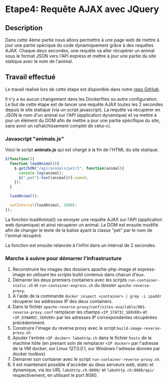 # Etape4: Requête AJAX avec JQuery

## Description
Dans cette 4ème partie nous allons permettre à une page web de mettre à jour une partie spécique du code dynamiquement grâce à des requêtes AJAX. Chaque deux secondes, une requête va aller récupérer un animal sous le format JSON vers l'API express et mettre à jour une partie du site statique avec le nom de l'animal.

## Travail effectué
Le travail réalisé lors de cette étape est disponible dans notre [repo GitHub](https://github.com/gollgot/RES_HTTPInfra/tree/fb-ajax-jqueryy).

Il n'y a eu aucun changement dans les Dockerfiles ou autre configuration. Le but de cette étape est de lancer une requête AJAX toutes les 2 secondes depuis le site statique (via un script javascript). La requête va récupérer en JSON le nom d'un animal sur l'API (application dynamique) et va mettre à jour un élément du DOM afin de mettre a jour une partie spécifique du site, sans avoir un rafraîchissement complet de celui-ci.

### Javascript "animals.js"
Voici le script **animals.js** qui est chargé à la fin de l'HTML du site statique.

``` javascript
$(function(){
  function loadAnimal(){
    $.getJSON("/api/animals/pet/1", function(animal){
      console.log(animal);
      $(".pet").text(animal[0].name);
    });
  }

  loadAnimal();

  setInterval(loadAnimal, 2000);
});
```
La fonction loadAnimal() va envoyer une requête AJAX sur l'API (application web dynamique) et ainsi récupérer un animal. Le DOM est ensuite modifié afin de changer le texte de la balise ayant la classe "pet" par le nom de l'animal récupéré.

La fonction est ensuite relancée à l'infini dans un interval de 2 secondes.

### Marche à suivre pour démarrer l'infrastructure
1. Reconstruire les images des dossiers apache-php-image et express-image en utilisant les scripts build contenus dans chacun d'eux.
1. Démarrer les deux premiers containers avec les scripts `run-container-static.sh` et `run-container-express.sh` du dossier `apache-reverse-proxy`.
1. A l'aide de la commande `docker inspect <container> | grep -i ipaddr` récupérer les addresses IP des deux containers.
1. Dans le fichier `apache-reverse-proxy/conf/sites-available/001-reverse-proxy.conf` remplacer les champs `<IP_STATIC_SERVER>` et `<IP_DYNAMIC_SERVER>` par les adresses IP correspondantes récupérées précédemment.
1. Construire l'image du reverse proxy avec le script `build-image-reverse-proxy.sh`
1. Ajouter l'entrée `<IP docker> labohttp.ch` dans le fichier `hosts` de la machine hôte (en prenant soin de remplacer `<IP docker>` par l'adresse de la VM docker, sur Linux 127.0.0.1, sur Windows l'adresse donnée par docker toolbox)
1. Démarrer son container avec le script `run-container-reverse-proxy.sh`.
1. Il est maintenant possible d'accéder au deux serveurs web, static et dynamique, via les URL `labohttp.ch:8080/` et `labohttp.ch:8080/api/` respectivement, en utilisant le port 8080.
